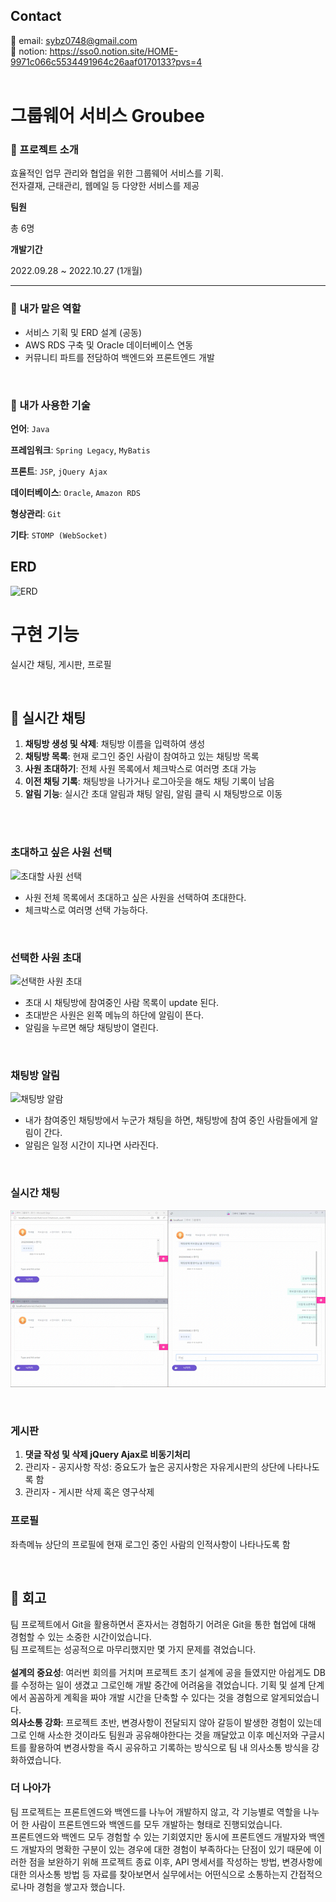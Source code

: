 ## Contact
📧 email: sybz0748@gmail.com  <br>
📖 notion: https://sso0.notion.site/HOME-9971c066c5534491964c26aaf0170133?pvs=4
<br><br>

# 그룹웨어 서비스 Groubee


### 📌 프로젝트 소개
효율적인 업무 관리와 협업을 위한 그룹웨어 서비스를 기획. <br>
전자결재, 근태관리, 웹메일 등 다양한 서비스를 제공

**팀원**

총 6명

**개발기간**

2022.09.28 ~ 2022.10.27 (1개월)

---

### 📌 내가 맡은 역할
- 서비스 기획 및 ERD 설계 (공동)
- AWS RDS 구축 및 Oracle 데이터베이스 연동
- 커뮤니티 파트를 전담하여 백엔드와 프론트엔드 개발

<br>

### 📌 내가 사용한 기술

**언어**: `Java`

**프레임워크**: `Spring Legacy`, `MyBatis`

**프론트**: `JSP`, `jQuery Ajax`

**데이터베이스**: `Oracle`, `Amazon RDS`

**형상관리**: `Git`

**기타**: `STOMP (WebSocket)`
<br>

## ERD
![ERD](https://github.com/vhcizh/groubee/assets/141803584/28d4733b-4cc8-4d0f-8e61-3f5d91e10abd)
<br>

# 구현 기능
실시간 채팅, 게시판, 프로필

<br>

## 📌 실시간 채팅
1. **채팅방 생성 및 삭제**: 채팅방 이름을 입력하여 생성
2. **채팅방 목록**: 현재 로그인 중인 사람이 참여하고 있는 채팅방 목록
3. **사원 초대하기**: 전체 사원 목록에서 체크박스로 여러명 초대 가능
4. **이전 채팅 기록**: 채팅방을 나가거나 로그아웃을 해도 채팅 기록이 남음
5. **알림 기능**: 실시간 초대 알림과 채팅 알림, 알림 클릭 시 채팅방으로 이동

<br><br>


### 초대하고 싶은 사원 선택
![초대할 사원 선택](images/select.gif)
- 사원 전체 목록에서 초대하고 싶은 사원을 선택하여 초대한다.
- 체크박스로 여러명 선택 가능하다.
<br>

### 선택한 사원 초대
![선택한 사원 초대](images/invite.gif)
- 초대 시 채팅방에 참여중인 사람 목록이 update 된다.
- 초대받은 사원은 왼쪽 메뉴의 하단에 알림이 뜬다.
- 알림을 누르면 해당 채팅방이 열린다.
<br>

### 채팅방 알림
![채팅방 알람](images/chatAlram.gif)
- 내가 참여중인 채팅방에서 누군가 채팅을 하면, 채팅방에 참여 중인 사람들에게 알림이 간다.
- 알림은 일정 시간이 지나면 사라진다.
<br>

### 실시간 채팅
![메세지를 보내면 다른 사원들에게도 메세지가 오는 모습](images/chat.gif)

<br>

### 게시판
1. **댓글 작성 및 삭제 jQuery Ajax로 비동기처리**
2. 관리자 - 공지사항 작성: 중요도가 높은 공지사항은 자유게시판의 상단에 나타나도록 함
3. 관리자 - 게시판 삭제 혹은 영구삭제

### 프로필
좌측메뉴 상단의 프로필에 현재 로그인 중인 사람의 인적사항이 나타나도록 함

<br>

## 📌 회고
팀 프로젝트에서 Git을 활용하면서 혼자서는 경험하기 어려운 Git을 통한 협업에 대해 경험할 수 있는 소중한 시간이었습니다.
<br>
팀 프로젝트는 성공적으로 마무리했지만 몇 가지 문제를 겪었습니다.
<br><br>
**설계의 중요성**: 여러번 회의를 거치며 프로젝트 초기 설계에 공을 들였지만 아쉽게도 DB를 수정하는 일이 생겼고 그로인해 개발 중간에 어려움을 겪었습니다. 기획 및 설계 단계에서 꼼꼼하게 계획을 짜야 개발 시간을 단축할 수 있다는 것을 경험으로 알게되었습니다. 
<br>
**의사소통 강화**: 프로젝트 초반, 변경사항이 전달되지 않아 갈등이 발생한 경험이 있는데 그로 인해 사소한 것이라도 팀원과 공유해야한다는 것을 깨달았고 이후 메신저와 구글시트를 활용하여 변경사항을 즉시 공유하고 기록하는 방식으로 팀 내 의사소통 방식을 강화하였습니다.
<br>
### 더 나아가
팀 프로젝트는 프론트엔드와 백엔드를 나누어 개발하지 않고, 각 기능별로 역할을 나누어 한 사람이 프론트엔드와 백엔드를 모두 개발하는 형태로 진행되었습니다. <br>
프론트엔드와 백엔드 모두 경험할 수 있는 기회였지만 동시에 프론트엔드 개발자와 백엔드 개발자의 명확한 구분이 있는 경우에 대한 경험이 부족하다는 단점이 있기 때문에 이러한 점을 보완하기 위해 프로젝트 종료 이후, API 명세서를 작성하는 방법, 변경사항에 대한 의사소통 방법 등 자료를 찾아보면서 실무에서는 어떤식으로 소통하는지 간접적으로나마 경험을 쌓고자 했습니다.

